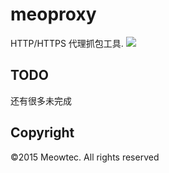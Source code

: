 # meoproxy
HTTP/HTTPS 代理抓包工具.
![](http://meowtec.qiniudn.com/image/a/7e/bead696b6342f5ff94a1079eb76e9.gif)

## TODO
还有很多未完成

## Copyright
©2015 Meowtec. All rights reserved
